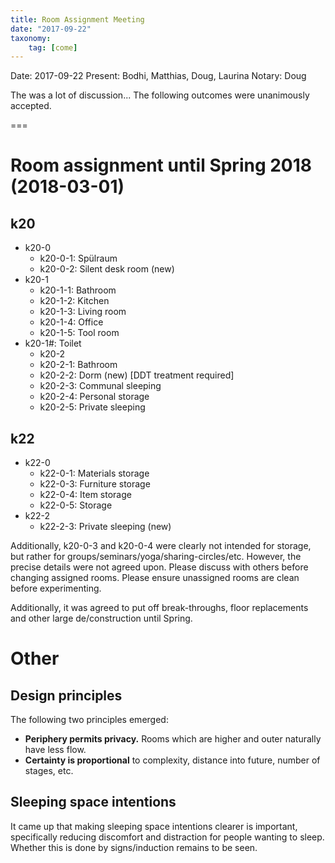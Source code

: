 ```yaml
---
title: Room Assignment Meeting
date: "2017-09-22"
taxonomy:
    tag: [come]
---
```


Date: 2017-09-22
Present: Bodhi, Matthias, Doug, Laurina
Notary: Doug

The was a lot of discussion... The following outcomes were unanimously accepted.

===

# Room assignment until Spring 2018 (2018-03-01)
## k20
* k20-0
  * k20-0-1: Spülraum
  * k20-0-2: Silent desk room (new)
* k20-1
  * k20-1-1: Bathroom
  * k20-1-2: Kitchen
  * k20-1-3: Living room
  * k20-1-4: Office
  * k20-1-5: Tool room
* k20-1#: Toilet
  * k20-2
  * k20-2-1: Bathroom
  * k20-2-2: Dorm (new) [DDT treatment required]
  * k20-2-3: Communal sleeping
  * k20-2-4: Personal storage
  * k20-2-5: Private sleeping

## k22
* k22-0
  * k22-0-1: Materials storage
  * k22-0-3: Furniture storage
  * k22-0-4: Item storage
  * k22-0-5: Storage
* k22-2
  * k22-2-3: Private sleeping (new)

Additionally, k20-0-3 and k20-0-4 were clearly not intended for storage, but rather for groups/seminars/yoga/sharing-circles/etc. However, the precise details were not agreed upon. Please discuss with others before changing assigned rooms. Please ensure unassigned rooms are clean before experimenting.

Additionally, it was agreed to put off break-throughs, floor replacements and other large de/construction until Spring.

# Other
## Design principles
The following two principles emerged:
* **Periphery permits privacy.** Rooms which are higher and outer naturally have less flow.
* **Certainty is proportional** to complexity, distance into future, number of stages, etc.

## Sleeping space intentions
It came up that making sleeping space intentions clearer is important, specifically reducing discomfort and distraction for people wanting to sleep. Whether this is done by signs/induction remains to be seen.
